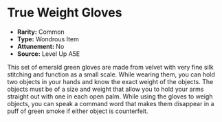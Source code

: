 
# True Weight Gloves

* **Rarity:** Common
* **Type:** Wondrous Item
* **Attunement:** No
* **Source:** Level Up A5E


This set of emerald green gloves are made from velvet with very fine silk stitching and function as a small scale. While wearing them, you can hold two objects in your hands and know the exact weight of the objects. The objects must be of a size and weight that allow you to hold your arms straight out with one in each open palm. While using the gloves to weigh objects, you can speak a command word that makes them disappear in a puff of green smoke if either object is counterfeit.
